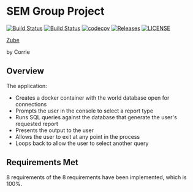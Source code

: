 # SEM Group Project
[![Build Status](https://img.shields.io/travis/com/scan-lan/Group-Project/master?label=master%20build)](https://travis-ci.com/scan-lan/Group-Project)
[![Build Status](https://img.shields.io/travis/com/scan-lan/Group-Project/develop?label=develop%20build)](https://travis-ci.com/scan-lan/Group-Project)
[![codecov](https://codecov.io/gh/scan-lan/Group-Project/branch/master/graph/badge.svg?token=XBP764GI1F)](https://codecov.io/gh/scan-lan/Group-Project)
[![Releases](https://img.shields.io/github/release/scan-lan/group-project/all.svg)](https://github.com/scan-lan/group-project/releases)
[![LICENSE](https://img.shields.io/github/license/scan-lan/group-project.svg)](https://github.com/scan-lan/group-project/blob/master/LICENSE)

[Zube](https://zube.io/napier-232/corrie-resit/w/workspace-1/kanban)

by Corrie

## Overview
The application:
- Creates a docker container with the world database open for connections
- Prompts the user in the console to select a report type
- Runs SQL queries against the database that generate the user's requested report
- Presents the output to the user
- Allows the user to exit at any point in the process
- Loops back to allow the user to select another query

## Requirements Met

8 requirements of the 8 requirements have been implemented, which is 100%.